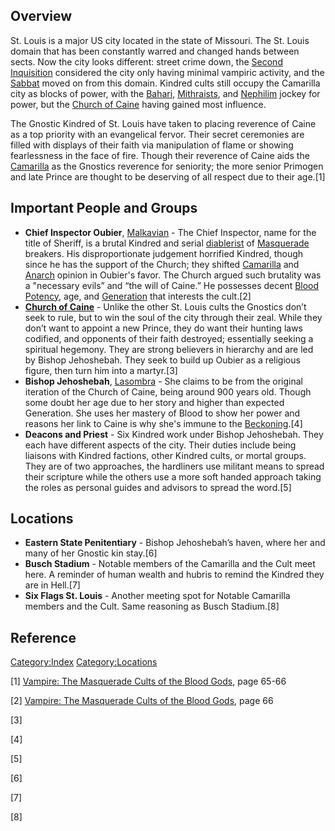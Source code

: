 ## Overview

<section begin="summary" />

St. Louis is a major US city located in the state of Missouri. The St.
Louis domain that has been constantly warred and changed hands between
sects. Now the city looks different: street crime down, the
[Second Inquisition](./second_inquisition.md) considered the city
only having minimal vampiric activity, and the
[Sabbat](./sabbat.md) moved on
from this domain. Kindred cults still occupy the Camarilla city as
blocks of power, with the
[Bahari](./bahari.md),
[Mithraists](./mithraic_mysteries.md), and
[Nephilim](./nephilim.md) jockey
for power, but the [Church of Caine](./church_caine.md) having gained most
influence.

<section end="summary" />

The Gnostic Kindred of St. Louis have taken to placing reverence of
Caine as a top priority with an evangelical fervor. Their secret
ceremonies are filled with displays of their faith via manipulation of
flame or showing fearlessness in the face of fire. Though their
reverence of Caine aids the
[Camarilla](./camarilla.md) as
the Gnostics reverence for seniority; the more senior Primogen and late
Prince are thought to be deserving of all respect due to their age.[1]

## Important People and Groups

- **Chief Inspector Oubier**,
  [Malkavian](./malkavian.md) -
  The Chief Inspector, name for the title of Sheriff, is a brutal
  Kindred and serial
  [diablerist](./diablerie.md)
  of
  <a href="Masquerade" class="wikilink" title="Masquerade">Masquerade</a>
  breakers. His disproportionate judgement horrified Kindred, though
  since he has the support of the Church; they shifted
  [Camarilla](./camarilla.md)
  and [Anarch](./anarch.md)
  opinion in Oubier's favor. The Church argued such brutality was
  a "necessary evils” and “the will of Caine.” He possesses decent
  [Blood Potency](./blood_potency.md), age, and
  [Generation](./generation.md)
  that interests the cult.[2]
- [<strong>Church of Caine</strong>](./church_caine.md) - Unlike
  the other St. Louis cults the Gnostics don’t seek to rule, but to win
  the soul of the city through their zeal. While they don’t want to
  appoint a new Prince, they do want their hunting laws codified, and
  opponents of their faith destroyed; essentially seeking a spiritual
  hegemony. They are strong believers in hierarchy and are led by Bishop
  Jehoshebah. They seek to build up Oubier as a religious figure, then
  turn him into a martyr.[3]
- **Bishop Jehoshebah**,
  [Lasombra](./lasombra.md) -
  She claims to be from the original iteration of the Church of Caine,
  being around 900 years old. Though some doubt her age due to her story
  and higher than expected Generation. She uses her mastery of Blood to
  show her power and reasons her link to Caine is why she's immune to
  the
  [Beckoning](./beckoning.md).[4]
- **Deacons and Priest** - Six Kindred work under Bishop Jehoshebah.
  They each have different aspects of the city. Their duties include
  being liaisons with Kindred factions, other Kindred cults, or mortal
  groups. They are of two approaches, the hardliners use militant means
  to spread their scripture while the others use a more soft handed
  approach taking the roles as personal guides and advisors to spread
  the word.[5]

## Locations

- **Eastern State Penitentiary** - Bishop Jehoshebah’s haven, where her
  and many of her Gnostic kin stay.[6]
- **Busch Stadium** - Notable members of the Camarilla and the Cult meet
  here. A reminder of human wealth and hubris to remind the Kindred they
  are in Hell.[7]
- **Six Flags St. Louis** - Another meeting spot for Notable Camarilla
  members and the Cult. Same reasoning as Busch Stadium.[8]

## Reference

<a href="Category:Index" class="wikilink"
title="Category:Index">Category:Index</a>
<a href="Category:Locations" class="wikilink"
title="Category:Locations">Category:Locations</a>

[1] <a href="Vampire:_The_Masquerade_Cults_of_the_Blood_Gods"
class="wikilink"
title="Vampire: The Masquerade Cults of the Blood Gods">Vampire: The
Masquerade Cults of the Blood Gods</a>, page 65-66

[2] <a href="Vampire:_The_Masquerade_Cults_of_the_Blood_Gods"
class="wikilink"
title="Vampire: The Masquerade Cults of the Blood Gods">Vampire: The
Masquerade Cults of the Blood Gods</a>, page 66

[3]

[4]

[5]

[6]

[7]

[8]
